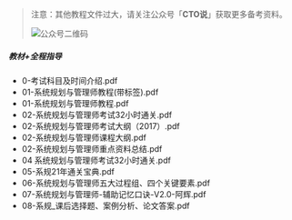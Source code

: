> 注意：其他教程文件过大，请关注公众号「**CTO说**」获取更多备考资料。
>
> ![公众号二维码](https://chaidingoss.oss-cn-hangzhou.aliyuncs.com/qrcode.jpg)
>

##### 教材+全程指导
 - 0-考试科目及时间介绍.pdf
 - 01-系统规划与管理师教程(带标签).pdf
 - 01-系统规划与管理师教程.pdf
 - 02-系统规划与管理师考试32小时通关.pdf
 - 02-系统规划与管理师考试大纲（2017）.pdf
 - 02-系统规划与管理师课程大纲.pdf
 - 02-系统规划与管理师重点资料总结.pdf
 - 04 系统规划与管理师考试32小时通关.pdf
 - 05-系规21年通关宝典.pdf
 - 06-系统规划与管理师五大过程组、四个关键要素.pdf
 - 07-系统规划与管理师-辅助记忆口诀-V2.0-阿辉.pdf
 - 08-系规_课后选择题、案例分析、论文答案.pdf
